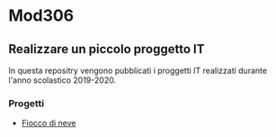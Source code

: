 # Mod306
## Realizzare un piccolo proggetto IT
In questa repositry vengono pubblicati i proggetti IT realizzati durante l'anno scolastico 2019-2020.
### Progetti
- [Fiocco di neve](FioccoDiNeve)
